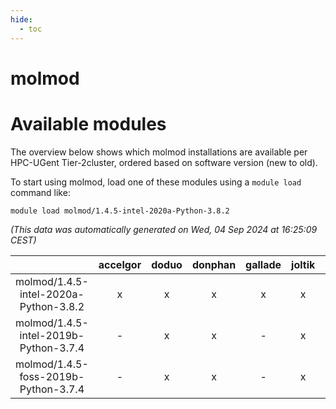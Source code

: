 ```yaml
---
hide:
  - toc
---
```


molmod
======

# Available modules


The overview below shows which molmod installations are available per HPC-UGent Tier-2cluster, ordered based on software version (new to old).

To start using molmod, load one of these modules using a `module load` command like:

```shell
module load molmod/1.4.5-intel-2020a-Python-3.8.2
```

*(This data was automatically generated on Wed, 04 Sep 2024 at 16:25:09 CEST)*  

| |accelgor|doduo|donphan|gallade|joltik|shinx|skitty|
| :---: | :---: | :---: | :---: | :---: | :---: | :---: | :---: |
|molmod/1.4.5-intel-2020a-Python-3.8.2|x|x|x|x|x|-|x|
|molmod/1.4.5-intel-2019b-Python-3.7.4|-|x|x|-|x|-|x|
|molmod/1.4.5-foss-2019b-Python-3.7.4|-|x|x|-|x|-|x|
